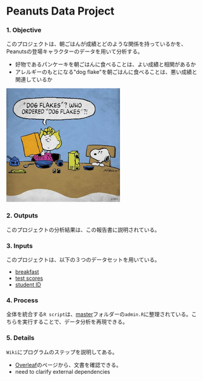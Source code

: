 # Peanuts Data Project

### 1. Objective
このプロジェクトは、朝ごはんが成績とどのような関係を持っているかを、Peanutsの登場キャラクターのデータを用いて分析する。
- 好物であるパンケーキを朝ごはんに食べることは、よい成績と相関があるか
- アレルギーのもとになる"dog flake"を朝ごはんに食べることは、悪い成績と関連しているか

 <img src="00_cover/images/dogflakes.jpg" alt="drawing" width="300"/>

### 2. Outputs
このプロジェクトの分析結果は、この報告書に説明されている。


### 3. Inputs
このプロジェクトは、以下の３つのデータセットを用いている。
- [breakfast](https://github.com/Chishio318/Nobita_project/tree/master/02_read/breakfast/docs)
- [test scores](https://github.com/Chishio318/Nobita_project/tree/master/02_read/test_scores/docs)
- [student ID](https://github.com/Chishio318/Nobita_project/tree/master/02_read/student_id/docs)

### 4. Process
全体を統合する``R script``は、[master](https://github.com/Chishio318/Nobita_project/blob/master/01_admin/master)フォルダーの``admin.R``に整理されている。こちらを実行することで、データ分析を再現できる。

### 5. Details
``Wiki``にプログラムのステップを説明してある。
- [Overleaf](https://www.overleaf.com/read/sybhtxktnrhj)のページから、文書を確認できる。
- need to clarify external dependencies
